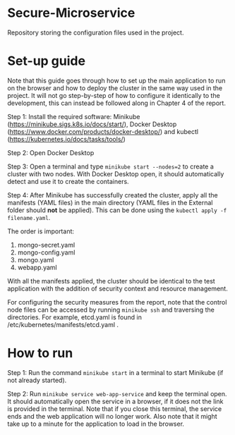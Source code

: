 # Secure-Microservice

Repository storing the configuration files used in the project.

# Set-up guide
Note that this guide goes through how to set up the main application to run on the browser and how to deploy the cluster in the same way used in the project. It will not go step-by-step of how to configure it identically to the development, this can instead be followed along in Chapter 4 of the report.

Step 1: Install the required software: Minikube (https://minikube.sigs.k8s.io/docs/start/), Docker Desktop (https://www.docker.com/products/docker-desktop/) and kubectl (https://kubernetes.io/docs/tasks/tools/)

Step 2: Open Docker Desktop

Step 3: Open a terminal and type ```minikube start --nodes=2``` to create a cluster with two nodes. With Docker Desktop open, it should automatically detect and use it to create the containers.

Step 4: After Minikube has successfully created the cluster, apply all the manifests (YAML files) in the main directory (YAML files in the External folder should **not** be applied). This can be done using the ```kubectl apply -f filename.yaml```.

The order is important:
1. mongo-secret.yaml
2. mongo-config.yaml
3. mongo.yaml
4. webapp.yaml

With all the manifests applied, the cluster should be identical to the test application with the addition of security context and resource management.

For configuring the security measures from the report, note that the control node files can be accessed by running ```minikube ssh``` and traversing the directories. For example, etcd.yaml is found in /etc/kubernetes/manifests/etcd.yaml .

# How to run

Step 1: Run the command ```minikube start``` in a terminal to start Minikube (if not already started).

Step 2: Run ```minikube service web-app-service``` and keep the terminal open. It should automatically open the service in a browser, if it does not the link is provided in the terminal. Note that if you close this terminal, the service ends and the web application will no longer work. Also note that it might take up to a minute for the application to load in the browser.
